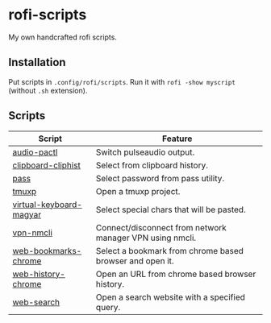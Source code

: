 # rofi-scripts
My own handcrafted rofi scripts.

## Installation
Put scripts in `.config/rofi/scripts`.
Run it with  `rofi -show myscript` (without `.sh` extension).

## Scripts

| Script                  | Feature                                                                                                 |
| --------                | -------                                                                                                 |
| [audio-pactl](./scripts/audio-pactl.sh)                           | Switch pulseaudio output.                                   |
| [clipboard-cliphist](./scripts/clipboard-cliphist.sh)             | Select from clipboard history.                              |
| [pass](./scripts/pass.sh)                                         | Select password from pass utility.                          |
| [tmuxp](./scripts/tmuxp.sh)                                       | Open a tmuxp project.                                       |
| [virtual-keyboard-magyar](./scripts/virtual-keyboard-magyar.sh)   | Select special chars that will be pasted.                   |
| [vpn-nmcli](./scripts/vpn-nmcli.sh)                               | Connect/disconnect from network manager VPN using nmcli.    |
| [web-bookmarks-chrome](./scripts/web-bookmarks-chrome.sh)         | Select a bookmark from chrome based browser and open it.    |
| [web-history-chrome](./scripts/web-history-chrome.sh)             | Open an URL from chrome based browser history.              |
| [web-search](./scripts/web-search.sh)                             | Open a search website with a specified query.               |

